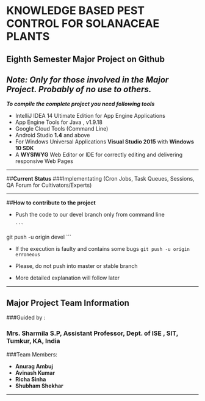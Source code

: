 # **KNOWLEDGE BASED PEST CONTROL FOR SOLANACEAE PLANTS**
## Eighth Semester Major Project on Github

## ***Note: Only for those involved in the Major Project. Probably of no use to others.***

***To compile the complete project you need following tools***

+ IntelliJ IDEA 14 Ultimate Edition for App Engine Applications
+ App Engine Tools for Java , v1.9.18
+ Google Cloud Tools (Command Line)
+ Android Studio **1.4** and above
+ For Windows Universal Applications **Visual Studio 2015** with **Windows 10 SDK**
+ A **WYSIWYG** Web Editor or IDE for correctly editing and delivering responsive Web Pages

***

##**Current Status**
###Implementating (Cron Jobs, Task Queues, Sessions, QA Forum for Cultivators/Experts)


***
##**How to contribute to the project**

+ Push the code to our devel branch only from command line
      
      ```
git push -u origin devel
      ```
+ If the execution is faulty and contains some bugs
      ```
git push -u origin erroneous
      ```
      
+ Please, do not push into master or stable branch
+ More detailed explanation will follow later

***

## **Major Project Team Information**

###Guided by : 
### **Mrs. Sharmila S.P, Assistant Professor, Dept. of ISE , SIT, Tumkur, KA, India**

###Team Members:

+ **Anurag Ambuj**
+ **Avinash Kumar**
+ **Richa Sinha**
+ **Shubham Shekhar**

***
